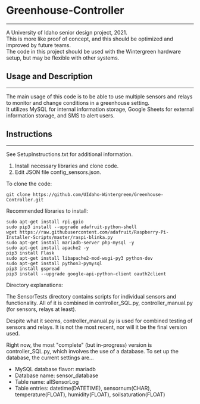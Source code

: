 # Greenhouse-Controller
-----------------------
A University of Idaho senior design project, 2021. <br>
This is more like proof of concept, and this should be optimized and improved by future teams. <br>
The code in this project should be used with the Wintergreen hardware setup, but may be flexible with other systems. 

## Usage and Description
------------------------
The main usage of this code is to be able to use multiple sensors and relays to monitor and change conditions in a greenhouse setting. <br>
It utilizes MySQL for internal information storage, Google Sheets for external information storage, and SMS to alert users. 

## Instructions 
-------------------------
See SetupInstructions.txt for additional information. 
1. Install necessary libraries and clone code.
2. Edit JSON file config_sensors.json. 

To clone the code:
```
git clone https://github.com/UIdaho-Wintergreen/Greenhouse-Controller.git
```

Recommended libraries to install:

```
sudo apt-get install rpi.gpio
sudo pip3 install --upgrade adafruit-python-shell
wget https://raw.githubusercontent.com/adafruit/Raspberry-Pi-Installer-Scripts/master/raspi-blinka.py 
sudo apt-get install mariadb-server php-mysql -y
sudo apt-get install apache2 -y
pip3 install Flask
sudo apt-get install libapache2-mod-wsgi-py3 python-dev
sudo apt-get install python3-pymysql  
pip3 install gspread
pip3 install --upgrade google-api-python-client oauth2client 
```

Directory explanations: 

The SensorTests directory contains scripts for individual sensors and functionality.
All of it is combined in controller_SQL.py, controller_manual.py (for sensors, relays at least).

Despite what it seems, controller_manual.py is used for combined testing of sensors and relays.
It is not the most recent, nor will it be the final version used.

Right now, the most "complete" (but in-progress) version is controller_SQL.py, which involves the use of a database.
To set up the database, the current settings are...
  - MySQL database flavor: mariadb
  - Database name: sensor_database
  - Table name: allSensorLog
  - Table entries: datetime(DATETIME), sensornum(CHAR), temperature(FLOAT), humidity(FLOAT), soilsaturation(FLOAT)
